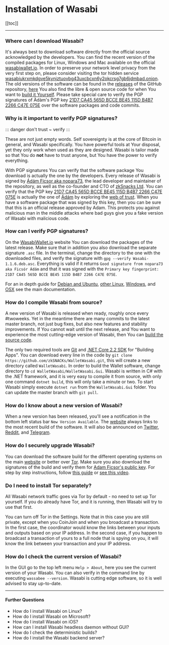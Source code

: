 # Installation of Wasabi

[[toc]]

---

### Where can I download Wasabi?
It's always best to download software directly from the official source acknowledged by the developers.
You can find the recent version of the compiled packages for Linux, Windows and Mac available on the official [wasabiwallet.io](https://wasabiwallet.io).
In order to preserve your network level privacy from the very first step on, please consider visiting the tor hidden service [wasabiukrxmkdgve5kynjztuovbg43uxcbcxn6y2okcrsg7gb6jdmbad.onion](http://wasabiukrxmkdgve5kynjztuovbg43uxcbcxn6y2okcrsg7gb6jdmbad.onion).
The old versions of the software can be found in the [releases](https://github.com/zksnacks/walletwasabi/releases) of the GitHub repository, [here](https://github.com/zksnacks/walletwasabi) You also find the libre & open source code for when You want to [build it Yourself](https://docs.wasabiwallet.io/using-wasabi/BuildSource.html).
Please take special care to verify the PGP signatures of Àdàm's PGP key [21D7 CA45 565D BCCE BE45 115D B4B7 2266 C47E 075E](https://github.com/zkSNACKs/WalletWasabi/blob/master/PGP.txt) over the software packages and code commits.

### Why is it important to verify PGP signatures?
::: danger
don't trust ~ verify
:::

These are not just empty words.
Self sovereignty is at the core of Bitcoin in general, and Wasabi specifically.
You have powerful tools at Your disposal, yet they only work when used as they are designed.
Wasabi is tailor made so that You do **not** have to trust anyone, but You have the power to verify everything.

With PGP signatures You can verify that the software package You download is actually the one by the developers.
Every release of Wasabi is signed by [Ádám Ficsor aka nopara73](https://github.com/nopara73), the lead developer and maintainer of the repository, as well as the co-founder and CTO of [zkSnacks Ltd](https://zksnacks.com/).
You can verify that the PGP key [21D7 CA45 565D BCCE BE45 115D B4B7 2266 C47E 075E](https://github.com/zkSNACKs/WalletWasabi/blob/master/PGP.txt) is actually the one of [Ádám](https://pgp.key-server.io/search/nopara73) by exploring the [web of trust](https://en.wikipedia.org/wiki/Web_of_trust).
When you have a software package that was signed by this key, then you can be sure that this is an official release approved by Adam.
This protects you against malicious man in the middle attacks where bad guys give you a fake version of Wasabi with malicious code.

### How can I verify PGP signatures?
On the [WasabiWallet.io](https://wasabiwallet.io) website You can download the packages of the latest release.
Make sure that in addition you also download the separate signature `.asc` file.
In the terminal, change the directory to the one with the downloaded files, and verify the signature with `gpg --verify Wasabi-1.1.6.deb.asc`.
Everything is valid if it returns `Good signature from nopara73 aka Ficsór Ádám` and that it was signed with the `Primary key fingerprint: 21D7 CA45 565D BCCE BE45 115D B4B7 2266 C47E 075E`.

For an in depth guide for [Debian and Ubuntu](/using-wasabi/InstallPackage.html#debian-and-ubuntu), [other Linux](/using-wasabi/InstallPackage.html#other-linux), [Windows](/using-wasabi/InstallPackage.html#windows), and [OSX](/using-wasabi/InstallPackage.html#osx) see the main documentation.

### How do I compile Wasabi from source?
A new version of Wasabi is released when ready, roughly once every #twoweeks.
Yet in the meantime there are many commits to the latest master branch, not just bug fixes, but also new features and stability improvements.
If You cannot wait until the next release, and You want to experience the most cutting-edge version of Wasabi, then You can [build the source code](/using-wasabi/BuildSourc.md).

The only two required tools are [Git](https://git-scm.com/downloads) and [.NET Core 2.2 SDK](https://www.microsoft.com/net/download) for "Building Apps".
You can download every line in the code by `git clone https://github.com/zkSNACKs/WalletWasabi.git`, this will create a new directory called `WalletWasabi`.
In order to build the Wallet software, change directory to `cd WalletWasabi/WalletWasabi.Gui`.
Wasabi is written in C# with the .NET framework, and it is very easy to compile it from source, with only one command `dotnet build`, this will only take a minute or two.
To start Wasabi simply execute `dotnet run` from the `WalletWasabi.Gui` folder.
You can update the master branch with `git pull`.

### How do I know about a new version of Wasabi?
When a new version has been released, you'll see a notification in the bottom left status bar `New Version Available`.
The [website](https://wasabiwallet.io) always links to the most recent build of the software.
It will also be announced on [Twitter](https://twitter.com/wasabiwallet), [Reddit](https://old.reddit.com/r/WasabiWallet/), and [Telegram](https://t.me/WasabiWallet).

### How do I securely upgrade Wasabi?
You can download the software build for the different operating systems on the main [website](https://wasabiwallet.io) or better over [Tor](http://wasabiukrxmkdgve5kynjztuovbg43uxcbcxn6y2okcrsg7gb6jdmbad.onion).
Make sure you also download the signatures of the build and verify them for [Adam Ficsor's public key](https://github.com/zkSNACKs/WalletWasabi/blob/master/PGP.txt).
For step by step instructions, follow [this guide](https://github.com/zkSNACKs/WalletWasabi/blob/master/WalletWasabi.Documentation/Guides/InstallInstructions.md) or [see this video](https://youtu.be/DUc9A76rwX4).

### Do I need to install Tor separately?
All Wasabi network traffic goes via Tor by default - no need to set up Tor yourself.
If you do already have Tor, and it is running, then Wasabi will try to use that first.

You can turn off Tor in the Settings.
Note that in this case you are still private, except when you CoinJoin and when you broadcast a transaction.
In the first case, the coordinator would know the links between your inputs and outputs based on your IP address.
In the second case, if you happen to broadcast a transaction of yours to a full node that is spying on you, it will know the link between your transaction and your IP address.

### How do I check the current version of Wasabi?
In the GUI go to the top left menu `Help > About`, here you see the current version of your Wasabi.
You can also verify in the command line by executing `wassabee --version`.
Wasabi is cutting edge software, so it is well advised to stay up-to-date.

---

#### Further Questions
- How do I install Wasabi on Linux?
- How do I install Wasabi on Microsoft?
- How do I install Wasabi on iOS?
- How can I install Wasabi headless daemon without GUI?
- How do I check the deterministic builds?
- How do I install the Wasabi backend server?

